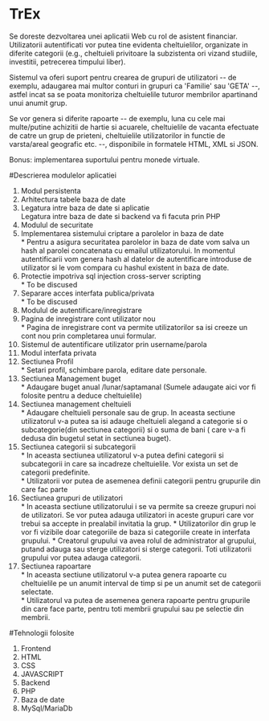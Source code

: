 # TrEx

Se doreste dezvoltarea unei aplicatii Web cu rol de asistent financiar. 
Utilizatorii autentificati vor putea tine evidenta cheltuielilor, organizate in diferite categorii (e.g., cheltuieli privitoare la subzistenta ori vizand studiile, investitii, petrecerea timpului liber). 

Sistemul va oferi suport pentru crearea de grupuri de utilizatori -- de exemplu, adaugarea mai multor conturi in grupuri ca 'Familie' sau 'GETA' --, astfel incat sa se poata monitoriza cheltuielile tuturor membrilor apartinand unui anumit grup. 

Se vor genera si diferite rapoarte -- de exemplu, luna cu cele mai multe/putine achizitii de hartie si acuarele, cheltuielile de vacanta efectuate de catre un grup de prieteni, cheltuielile utilizatorilor in functie de varsta/areal geografic etc. --, disponibile in formatele HTML, XML si JSON.

Bonus: implementarea suportului pentru monede virtuale.

#Descrierea modulelor aplicatiei

 1. Modul persistenta<br/>
  1.	Arhitectura tabele baza de date<br/>
  2.	Legatura intre baza de date si aplicatie<br/>
    Legatura intre baza de date si backend va fi facuta prin PHP
 2.	Modulul de securitate<br/>
  1.	Implementarea sistemului criptare a parolelor in baza de date<br/>
    *	Pentru a asigura securitatea parolelor in baza de date vom salva un hash al parolei concatenata cu emailul utilizatorului. In momentul autentificarii vom genera hash al datelor de autentificare introduse de utilizator si le vom compara cu hashul existent in baza de date.<br/>
  2.	Protectie impotriva sql injection cross-server scripting	<br/>
    *	To be discused<br/>
  3.	Separare acces interfata publica/privata<br/>
    *	To be discused<br/>
 3.	Modulul de autentificare/inregistrare<br/>
  1.	Pagina de inregistrare cont utilizator nou<br/>
    *	Pagina de inregistrare cont va permite utilizatorilor sa isi creeze un cont nou prin completarea unui formular.<br/>
  2.	Sistemul de autentificare utilizator prin username/parola<br/>
4.	Modul interfata privata<br/>
  1.	Sectiunea Profil<br/>
    *	Setari profil, schimbare parola, editare date personale.<br/>
  2.	Sectiunea Management buget<br/>
    *	Adaugare buget anual /lunar/saptamanal (Sumele adaugate aici vor fi folosite pentru a deduce cheltuielile)<br/> 
  3.	Sectiunea management cheltuieli<br/>
    *	Adaugare cheltuieli personale sau de grup. In aceasta sectiune utilizatorul v-a putea sa isi adauge cheltuieli alegand a categorie si o subcategorie(din sectiunea categorii) si o suma de bani ( care v-a fi dedusa din bugetul setat in sectiunea buget).<br/>
  4.	Sectiunea categorii si subcategorii<br/>
    *	In aceasta sectiunea utilizatorul v-a putea defini categorii si subcategorii in care sa incadreze cheltuielile. Vor exista un set de categorii predefinite.<br/>
    *	Utilizatorii vor putea de asemenea definii categorii pentru grupurile din care fac parte
  5.	Sectiunea grupuri de utilizatori<br/>
    *	In aceasta sectiune utilizatorului i se va permite sa creeze grupuri noi de utilizatori. Se vor putea adauga utilizatori in aceste grupuri care vor trebui sa accepte in prealabil invitatia la grup. 
    *	Utilizatorilor din grup le vor fi vizibile doar categoriile de baza si categoriile create in interfata grupului. 
    *	Creatorul grupului va avea rolul de administrator al grupului, putand adauga sau sterge utilizatori si sterge categorii. Toti utilizatorii grupului vor putea adauga categorii. <br/>
  6.	Sectiunea rapoartare<br/>
    *	In aceasta sectiune utilizatorul v-a putea genera rapoarte cu cheltuielile pe un anumit interval de timp si pe un anumit set de categorii selectate.<br/>
    *	Utilizatorul va putea de asemenea genera rapoarte pentru grupurile din care face parte, pentru toti membrii grupului sau pe selectie din membrii.
 
#Tehnologii folosite
1. Frontend<br/>
  1. HTML<br/>
  2. CSS<br/>
  3. JAVASCRIPT<br/>
2. Backend<br/>
  1. PHP<br/>
3. Baza de date<br/>
  1. MySql/MariaDb<br/>


